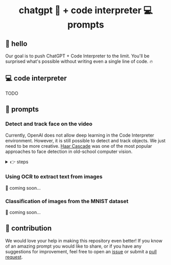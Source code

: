 <h1 align="center">chatgpt 💬 + code interpreter 💻 prompts</h1>

## 👋 hello

Our goal is to push ChatGPT + Code Interpreter to the limit. You'll be surprised what's possible without writing even a single line of code. 🔥

## 💻 code interpreter

TODO

## 💬 prompts

### Detect and track face on the video

Currently, OpenAI does not allow deep learning in the Code Interpreter environment. However, it is still possible to detect and track objects. We just need to be more creative. [Haar Cascade](https://en.wikipedia.org/wiki/Haar-like_feature) was one of the most popular approaches to face detection in old-school computer vision. 

<details close>
<summary>👉 steps</summary>

1. Upload input video.
2. Confirm that ChatGPT can successfully process the video.
3. Run Haar Cascade face detection on a single video frame.
4. Run Haar Cascade face detection on the whole video.

> Process video frame by frame. Use Haar Cascade to detect the face on each frame and draw a red bounding box around it. Save output video in mp4 format.

https://github.com/SkalskiP/awesome-chatgpt-code-interpreter-prompts/assets/26109316/45dc0f0c-f770-4766-be06-b238ff0adc5a

5. Use box IoU to remove false positives.

> Looks like on some frames, we have some accidental detections. Use IoU of boxes between the frames to isolate a single bounding box representing the face and discard other false positive boxes.

https://github.com/SkalskiP/awesome-chatgpt-code-interpreter-prompts/assets/26109316/19bcd6cc-9160-4c4c-b2fd-e628c355a25d

6. Crop video to follow the face.

> Create video with 800x800 resolution. Loop over each frame of the input video. If no face is detected on that frame, skip it. If the face is detected, use box coordinates to crop the original frame, then paste that cropped frame with the face into an 800x800 black output frame. Return the final video in mp4 format.

https://github.com/SkalskiP/awesome-chatgpt-code-interpreter-prompts/assets/26109316/3ce5a634-ed58-4703-8151-fb799159b14d

</details>

### Using OCR to extract text from images

🚧 coming soon...

### Classification of images from the MNIST dataset

🚧 coming soon...

## 🦸 contribution

We would love your help in making this repository even better! If you know of an amazing prompt you would like to share, or if you have any suggestions for improvement, feel free to open an
[issue](https://github.com/SkalskiP/awesome-code-interpreter-prompts/issues) or submit a
[pull request](https://github.com/SkalskiP/awesome-code-interpreter-prompts/pulls).
